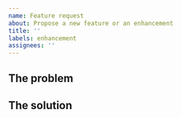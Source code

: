 ```yaml
---
name: Feature request
about: Propose a new feature or an enhancement
title: ''
labels: enhancement
assignees: ''
---
```


## The problem

## The solution

